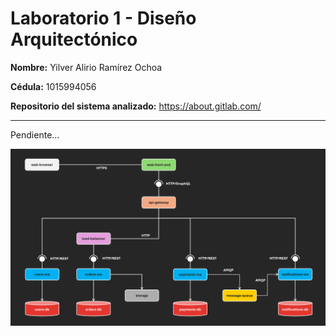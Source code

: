 # Laboratorio 1 - Diseño Arquitectónico

**Nombre:** Yilver Alirio Ramírez Ochoa

**Cédula:** 1015994056

**Repositorio del sistema analizado:** https://about.gitlab.com/

---

Pendiente...

![Architectural View](c-c.png)
